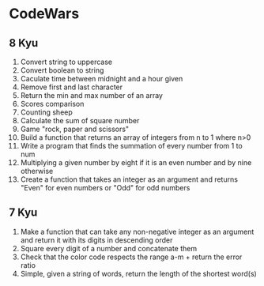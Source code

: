 # CodeWars

## 8 Kyu

1. Convert string to uppercase
2. Convert boolean to string
3. Caculate time between midnight and a hour given
4. Remove first and last character
5. Return the min and max number of an array
6. Scores comparison
7. Counting sheep
8. Calculate the sum of square number
9. Game "rock, paper and scissors"
10. Build a function that returns an array of integers from n to 1 where n>0
11. Write a program that finds the summation of every number from 1 to num
12. Multiplying a given number by eight if it is an even number and by nine otherwise
13. Create a function that takes an integer as an argument and returns "Even" for even numbers or "Odd" for odd numbers

## 7 Kyu

1. Make a function that can take any non-negative integer as an argument and return it with its digits in descending order
2. Square every digit of a number and concatenate them
3. Check that the color code respects the range a-m + return the error ratio
4. Simple, given a string of words, return the length of the shortest word(s)
